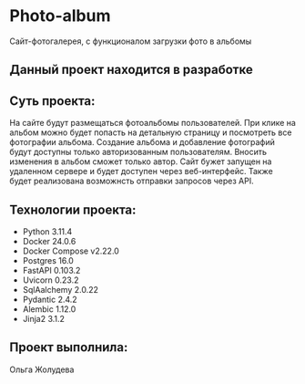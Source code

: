 # Photo-album
 Cайт-фотогалерея, с функционалом загрузки фото в альбомы

 ## Данный проект находится в разработке 


## Суть проекта:


На сайте будут размещаться фотоальбомы пользователей. При клике на альбом можно будет попасть на детальную страницу и посмотреть все фотографии альбома. Создание альбома и добавление фотографий будут доступны только авторизованным пользователям. Вносить изменения в альбом сможет только автор. Сайт бужет запущен на удаленном сервере и будет доступен через веб-интерфейс. Также будет реализована возможнсть отправки запросов через API.

## Технологии проекта:

- Python 3.11.4
- Docker 24.0.6
- Docker Compose v2.22.0
- Postgres 16.0
- FastAPI 0.103.2
- Uvicorn 0.23.2
- SqlAalchemy 2.0.22
- Pydantic 2.4.2
- Alembic 1.12.0
- Jinja2 3.1.2



## Проект выполнила:

Ольга Жолудева